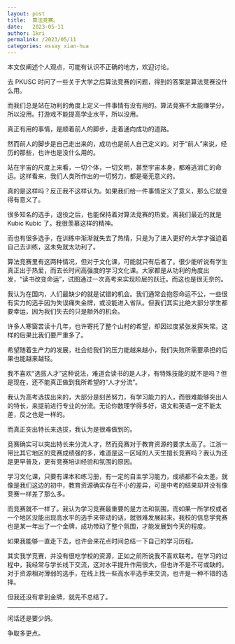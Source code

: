 ```yaml
---
layout: post
title:  算法竞赛。
date:   2023-05-11
author: 1kri
permalink: /2023/05/11
categories: essay xian-hua
---
```


本文仅阐述个人观点，可能有认识不正确的地方，欢迎讨论。

去 PKUSC 时问了一些关于大学之后算法竞赛的问题，得到的答案是算法竞赛没什么用。

而我们总是站在功利的角度上定义一件事情有没有用的。算法竞赛不太能赚学分，所以没用。打游戏不能提高学业水平，所以没用。

真正有用的事情，是顺着前人的脚步，走着通向成功的道路。

然而前人的脚步是自己走出来的，成功也是前人自己定义的。对于“前人”来说，经历的那些，也许也是没什么用的。

站在宇宙的尺度上来看，一切个体，一切文明，甚至宇宙本身，都难逃消亡的命运。这样看来，我们人类所作出的一切努力，都是毫无意义的。

真的是这样吗？反正我不这样认为。如果我们给一件事情定义了意义，那么它就变得有意义了。

很多知名的选手，退役之后，也能保持着对算法竞赛的热爱。离我们最近的就是 
Kubic
Kubic 了。我很羡慕这样的精神。

而也有很多选手，在训练中渐渐就失去了热情，只是为了进入更好的大学才强迫着自己去训练，这未免就太功利了。

算法竞赛里有这两种情况，但对于文化课，可能就只有后者了。很少能听说有学生真正出于热爱，而去长时间高强度的学习文化课。大家都是从功利的角度出发，“读书改变命运”，试图通过一次高考来实现阶层的跃迁。而这也是很无奈的。

我认为在国内，人们最缺少的就是试错的机会。我们通常会抱怨命运不公，一些很有实力的选手因为失误痛失金牌，或没能进入省队。但我们其实比绝大部分学生都要幸运，因为我们失去的只是额外的机会。

许多人寒窗苦读十几年，也许寄托了整个山村的希望，却因过度紧张发挥失常。这样的后果比我们要严重多了。

希望随着生产力的发展，社会给我们的压力能越来越小，我们失败所需要承担的后果也能越来越轻。

我不喜欢“选拔人才”这种说法，难道会读书的是人才，有特殊技能的就不是吗？但是现在，还不能真正做到我所希望的“人才分流”。

我认为高考选拔出来的，大部分是刻苦努力，有学习能力的人，而很难能够突出人的特长，来提前进行专业的分流。无论你数理学得多好，语文和英语一定不能太差，反之也是一样的。

而真正突出特长来选拔，我认为是很难做到的。

竞赛确实可以突出特长来分流人才，然而竞赛对于教育资源的要求太高了。江浙一带比其它地区的竞赛成绩强的多，难道是这一区域的人天生擅长竞赛吗？我认为还是更早普及，更有竞赛培训经验和氛围的原因。

学习文化课，只要有课本和练习册，有一定的自主学习能力，成绩都不会太差。就像是我们这边的初中，教育资源确实存在不小的差异，可是中考的结果却并没有像竞赛一样差了那么多。

而竞赛就不一样了。我认为学习竞赛最重要的是方法和氛围，而如果一所学校或者一个地区没能出现高水平的选手来带动的话，就很难发展起来。我校的信息学竞赛也是某一年出了一个金牌，成功带动了整个氛围，才能发展到今天的程度。

如果我能够一直走下去，也许会来花点时间总结一下自己的学习历程。

其实我学竞赛，并没有很吃学校的资源，正如之前所说我不喜欢联考。在学习的过程中，我经常与学长线下交流，这对水平提升作用很大，但也许不是不可或缺的。对于资源相对薄弱的选手，在线上找一些高水平选手来交流，也许是一种不错的选择。

但我还没有拿到金牌，就先不总结了。

***

闲话还是要少鸽。

争取多更点。
